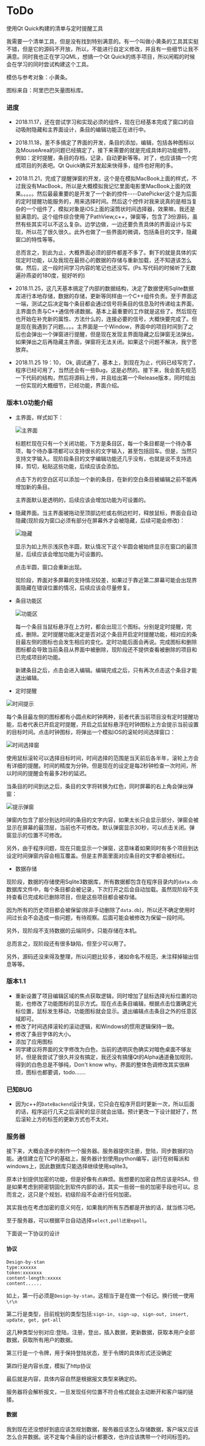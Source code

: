 # ToDo
使用Qt Quick构建的清单与定时提醒工具

我需要一个清单工具，但是没有找到特别满意的。有一个叫做小黄条的工具其实挺不错，但是它的源码不开放，所以，不能进行自定义修改，并且有一些细节让我不满意。同时我也正在学习QML，想搞一个Qt Quick的练手项目，所以闲暇的时候会在学习的同时尝试构建这个工具。

模仿与参考对象：小黄条。

图标来自：阿里巴巴矢量图标库。

### 进度

- 2018.11.17，还在尝试学习和实现必须的组件，现在已经基本完成了窗口的自动吸附隐藏和主界面设计，条目的编辑功能正在进行中。

- 2018.11.18，差不多搞定了界面的开发，条目的添加，编辑，包括各种图标以及MouseArea的问题已经搞定了，接下来需要的就是完成具体的功能细节，例如：定时提醒，条目的存档，记录，自动更新等等。对了，也应该搞一个完成项目的列表吧。Qt Quick确实开发起来快得多，组件也好用的多。

- 2018.11.21，完成了提醒弹窗的开发，这个是在模拟MacBook上面的样式，不过我没有MacBook，所以是大概模拟我记忆里面电影里MacBook上面的效果。。。。。然后最最重要的是开发了一个新的控件----DatePicker这个是为后面的定时提醒功能服务的，用来选择时间。然后这个控件对我来说真的是相当复杂的一个组件了，模拟对象是iOS上面的滚筒状时间选择器，效果嘛，我还是挺满意的。这个组件综合使用了PathView,c++，弹窗等，包含了3份源码，虽然有些其实可以不这么复杂。边学边做，一边还要负责具体的界面设计与实现，所以花了很久很久。此外也做了一些界面的微调，包括条目的文字，隐藏窗口的特性等等。

    总而言之，到此为止，大概界面必须的部件都差不多了。剩下的就是具体的实现定时功能，以及我现在最担心的数据的存储与重新加载，还不知道该怎么做。然后，这一段时间学习内容的笔记也还没写。(Ps.写代码的时候听了无数遍孙燕姿的180度，挺好听的)

- 2018.11.25，这几天基本搞定了内部的数据结构，决定了数据使用Sqlite数据库进行本地存储，数据的存储，更新等同样由一个C++组件负责。至于界面这一端，测试之后决定每个条目都会通过信号将条目的信息及时传递给主界面，主界面负责与C++通信传递数据。基本上最重要的工作就是这些了。然后现在也开始在补充新的属性、方法什么的，连接必要的信号，大概快要完成了。但是现在我遇到了问题。。。。主界面是一个Window，界面中的项目时间到了之后也会弹出一个弹窗进行提醒，但是现在发现主界面隐藏之后弹窗无法弹出，如果弹出之后再隐藏主界面，弹窗将无法关闭。如果这个问题不解决，我宁愿放弃。

- 2018.11.25 19：10， Ok, 调试通了，基本上，到现在为止，代码已经写完了，程序已经可用了，当然还会有一些Bug，这是必然的。接下来，我会首先规范一下代码的结构，然后将源码上传，并且给出第一个Release版本，同时给出一份实现的大概细节，已经功能，界面介绍。



### 版本1.0功能介绍

- 主界面，样式如下：

    ![主界面](images/主界面.png)

    标题栏现在只有一个关闭功能，下方是条目区，每一个条目都是一个待办事项，每个待办事项都可以支持很长的文字输入，甚至包括回车。但是，当然只支持文字输入。现阶段条目的文字编辑功能还几乎没有，也就是说不支持选择，剪切，粘贴这些功能，后续应该会添加。

    点击下方的空白区可以添加一个新的条目，在新的空白条目被编辑之前不能再增加新的条目。

    主界面默认是透明的，后续应该会增加功能为可设置的。

- 隐藏界面。当主界面被拖动至顶部边栏或右侧边栏时，释放鼠标，界面会自动隐藏(现阶段为窗口必须有部分在屏幕外才会被隐藏，后续可能会修改)：

    ![隐藏](images/隐藏.png)

    显示为如上所示浅灰色半圆，默认情况下这个半圆会被始终显示在窗口的最顶层，后续应该会增加功能为可设置的。

    点击半圆，窗口会重新出现。

    现阶段，界面对多屏幕的支持情况较差，如果过于靠近第二屏幕可能会出现界面隐藏在错误位置的情况，后续应该会尽量修复。

- 条目功能区

    ![功能区](images/功能区.png)

    每一个条目当鼠标悬浮在上方时，都会出现三个图标。分别是定时提醒，完成，删除。定时提醒功能决定是否对这个条目开启定时提醒功能，相对应的条目最左侧的图标也会发生相应的变化。定时功能后面会再说。完成图标和删除图标都会导致当前条目从界面中被删除，现阶段还不提供查看被删除的项目和已完成项目的功能。

    新建条目之后，点击会进入编辑。编辑完成之后，只有再次点击这个条目才能退出编辑。

- 定时提醒

![时间提示](images/时间提示.png)

每个条目最左侧的图标都有小圆点和时钟两种，前者代表当前项目没有定时提醒功能，后者代表已开启定时提醒，开启之后鼠标悬浮在时钟图标上方会提示当前设置的目标时间。点击时钟图标，将弹出一个模拟iOS的滚轮时间选择窗口：

![时间选择窗](images/时间选择窗.png)

使用鼠标滚轮可以选择目标时间，时间选择的范围是当天前后各半年，滚轮上方会有详细的提醒。时间的精度为分钟。但是现在的设定是每2秒钟检查一次时间，所以时间的提醒会有最多2秒的延迟。

当条目的时间到达之后，条目的文字将转换为红色，同时屏幕的右上角会弹出弹窗：

![提示弹窗](images/提示弹窗.png)

弹窗内包含了部分到达时间的条目的文字内容，如果太长只会显示部分，弹窗会被显示在屏幕的最顶层，当前也不可修改。默认弹窗显示30秒，可以点击关闭。弹窗显示的位置不可修改。

另外，由于程序问题，现在只能显示一个弹窗，这意味着如果同时有多个项目到达设定时间弹窗内容会相互覆盖。但是主界面里面对应条目的文字都会被标红。

- 数据存储

现阶段，数据的存储使用Sqlite3数据库，所有数据都包含在程序目录内的`data.db`数据库文件中，每个条目都会被记录，下次打开之后会自动加载。虽然现阶段不支持查看已完成和已删除项目，但是这些项目都会被存储。

因为所有的历史项目都会被保留(除非手动删除了`data.db`)，所以还不确定使用时间过长会不会造成一些问题，有待观察。后面可能会被修改为保留一段时间。

另外，现阶段不支持数据的云端同步。只能存储在本机。



总而言之，现阶段还有很多缺陷，但至少可以用了。

另外，源码还没来得及整理，所以问题比较多，诸如命名不规范，未注释掉输出信息等等。



### 版本1.1

- 重新设置了项目编辑区域的焦点获取逻辑，同时增加了鼠标选择光标位置的功能，也修改了功能图标的显示方式。现在点击条目编辑，根据点击位置确定光标位置，鼠标发生移动，功能图标就会显示。退出编辑点击条目之外的任意区域即可。
- 修改了时间选择滚轮的滚动逻辑，和Windows的惯用逻辑保持一致。
- 修改了条目字体的大小。
- 添加了应用图标
- 同学建议将界面的文字修改为白色，当前的透明灰色确实对暗色桌面不够友好。但是我尝试了很久并没有搞定，我还没有搞懂Qt的Alpha通道叠加规则，得到的白色总是不够纯，Don't know why。界面的整体色调修改其实很麻烦，图标也都要调，todo.......



### 已知BUG

- 因为c++的`DateBackend`设计失误，它只会在程序开启时更新一次，所以后面的话，程序运行几天之后滚轮的显示就会出错。预计更改一下设计就好了，然后滚轮上方的标签的更新方式也不太对。



### 服务器

接下来，大概会逐步的制作一个服务器。服务器提供注册，登陆，同步数据的功能。通信建立在TCP的基础上，服务器计划使用python编写，运行在树莓派和windows上，因此数据库只能选择继续使用sqlite3。

原本计划提供加密的功能，但是好像有点麻烦。我想要的加密自然应该是RSA，但是如果考虑到把密钥固化到软件内部的话，其实一些弱一些的加密手段也可以。总而言之，这只是个规划，初级阶段不会进行任何加密。

其实我也在考虑加密的意义何在，如果我的所有东西都是开放的话，就当练习吧。

至于服务器，可以根据平台自动选择`select,poll还是epoll`。

下面说一下协议的设计

#### 协议

~~~
Design-by-stan
type:xxxxxx
token:xxxxxxx
content-length:xxxxx
content......
~~~

如上，第一行必须是`Design-by-stan`，这相当于是在做一个标记。换行统一使用`\r\n`

第二行是类型，目前规划的类型包括:`sign-in, sign-up, sign-out, insert, update, get, get-all`

这几种类型分别对应:登陆，注册，登出，插入数据，更新数据，获取本用户全部数据，获取所有用户的数据。

第三行是一个令牌，用于保持登陆状态，至于令牌的具体形式还没确定

第四行是内容长度，模拟了http协议

最后就是内容，具体内容自然是根据报文类型来确定的。

服务器将会解析报文，一旦发现任何位置不符合格式就会主动断开和客户端的链接。



#### 数据

我到现在还没想好到底应该怎规划数据，服务器应该怎么存储数据，客户端又应该怎么合并数据。说不定每个条目的设计都要改，也许应该携带一个时间标签的。
